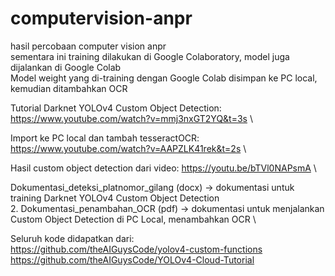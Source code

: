 # computervision-anpr
hasil percobaan computer vision anpr \
sementara ini training dilakukan di Google Colaboratory, model juga dijalankan di Google Colab \
Model weight yang di-training dengan Google Colab disimpan ke PC local, kemudian ditambahkan OCR

Tutorial Darknet YOLOv4 Custom Object Detection: https://www.youtube.com/watch?v=mmj3nxGT2YQ&t=3s \

Import ke PC local dan tambah tesseractOCR: https://www.youtube.com/watch?v=AAPZLK41rek&t=2s    \


Hasil custom object detection dari video: https://youtu.be/bTVl0NAPsmA   \

Dokumentasi_deteksi_platnomor_gilang (docx) -> dokumentasi untuk training Darknet YOLOv4 Custom Object Detection \
2. Dokumentasi_penambahan_OCR (pdf) -> dokumentasi untuk menjalankan Custom Object Detection di PC Local, menambahkan OCR \

Seluruh kode didapatkan dari: \
https://github.com/theAIGuysCode/yolov4-custom-functions   \
https://github.com/theAIGuysCode/YOLOv4-Cloud-Tutorial
